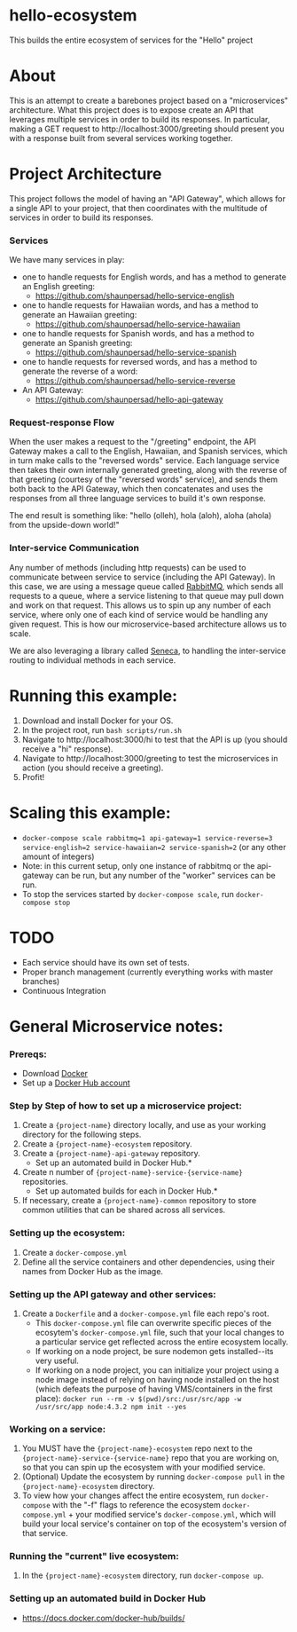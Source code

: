 # hello-ecosystem
This builds the entire ecosystem of services for the "Hello" project


# About
This is an attempt to create a barebones project based on a "microservices" architecture.
What this project does is to expose create an API that leverages multiple services in order to build its responses.
In particular, making a GET request to http://localhost:3000/greeting should present you with a response built from several services working together.


# Project Architecture
This project follows the model of having an "API Gateway", which allows for a single API to your project, that then coordinates with the multitude of services in order to build its responses.

### Services
We have many services in play:
- one to handle requests for English words, and has a method to generate an English greeting: 
    - https://github.com/shaunpersad/hello-service-english
- one to handle requests for Hawaiian words, and has a method to generate an Hawaiian greeting:
    - https://github.com/shaunpersad/hello-service-hawaiian
- one to handle requests for Spanish words, and has a method to generate an Spanish greeting: 
    - https://github.com/shaunpersad/hello-service-spanish
- one to handle requests for reversed words, and has a method to generate the reverse of a word: 
    - https://github.com/shaunpersad/hello-service-reverse
- An API Gateway: 
    - https://github.com/shaunpersad/hello-api-gateway

### Request-response Flow
When the user makes a request to the "/greeting" endpoint, the API Gateway makes a call to the English, Hawaiian, and Spanish
services, which in turn make calls to the "reversed words" service. Each language service then takes their own internally generated greeting,
along with the reverse of that greeting (courtesy of the "reversed words" service), and sends them both back to the API Gateway,
which then concatenates and uses the responses from all three language services to build it's own response.

The end result is something like: "hello (olleh), hola (aloh), aloha (ahola) from the upside-down world!"

### Inter-service Communication
Any number of methods (including http requests) can be used to communicate between service to service (including the API Gateway).
In this case, we are using a message queue called [RabbitMQ](https://www.rabbitmq.com/getstarted.html), which sends all requests to a queue, where a service listening to that queue may pull down
and work on that request.  This allows us to spin up any number of each service, where only one of each kind of service would be handling any given request.
This is how our microservice-based architecture allows us to scale.
 
We are also leveraging a library called [Seneca](http://senecajs.org/), to handling the inter-service routing to individual methods in each service.


# Running this example:
1. Download and install Docker for your OS.
2. In the project root, run `bash scripts/run.sh`
3. Navigate to http://localhost:3000/hi to test that the API is up (you should receive a "hi" response).
4. Navigate to http://localhost:3000/greeting to test the microservices in action (you should receive a greeting).
5. Profit!

# Scaling this example:
- `docker-compose scale rabbitmq=1 api-gateway=1 service-reverse=3 service-english=2 service-hawaiian=2 service-spanish=2` (or any other amount of integers)
- Note: in this current setup, only one instance of rabbitmq or the api-gateway can be run, but any number of the "worker" services can be run.
- To stop the services started by `docker-compose scale`, run `docker-compose stop`

# TODO
- Each service should have its own set of tests.
- Proper branch management (currently everything works with master branches)
- Continuous Integration

# General Microservice notes:

### Prereqs:
- Download [Docker](https://www.docker.com/products/overview)
- Set up a [Docker Hub account](https://hub.docker.com/)


### Step by Step of how to set up a microservice project:
1. Create a `{project-name}` directory locally, and use as your working directory for the following steps.
2. Create a `{project-name}-ecosystem` repository.
3. Create a `{project-name}-api-gateway` repository.
	- Set up an automated build in Docker Hub.*
4. Create n number of `{project-name}-service-{service-name}` repositories.
	- Set up automated builds for each in Docker Hub.*
5. If necessary, create a `{project-name}-common` repository to store common utilities that can be shared across all services.

### Setting up the ecosystem:
1. Create a `docker-compose.yml`
2. Define all the service containers and other dependencies, using their names from Docker Hub as the image.

### Setting up the API gateway and other services:
1. Create a `Dockerfile` and a `docker-compose.yml` file each repo's root.
    - This `docker-compose.yml` file can overwrite specific pieces of the ecosytem's `docker-compose.yml` file, such that your local changes to a particular service get reflected across the entire ecosystem locally.
	- If working on a node project, be sure nodemon gets installed--its very useful.
	- If working on a node project, you can initialize your project using a node image instead of relying on having node installed on the host (which defeats the purpose of having VMS/containers in the first place): `docker run --rm -v $(pwd)/src:/usr/src/app -w /usr/src/app node:4.3.2 npm init --yes`

### Working on a service:
1. You MUST have the `{project-name}-ecosystem` repo next to the `{project-name}-service-{service-name}` repo that you are working on, so that you can spin up the ecosystem with your modified service.
2. (Optional) Update the ecosystem by running `docker-compose pull` in the `{project-name}-ecosystem` directory.
3. To view how your changes affect the entire ecosystem, run `docker-compose` with the "-f" flags to reference the ecosystem `docker-compose.yml` + your modified service's `docker-compose.yml`, which will build your local service's container on top of the ecosystem's version of that service.

### Running the "current" live ecosystem:
1. In the `{project-name}-ecosystem` directory, run `docker-compose up`.

### Setting up an automated build in Docker Hub
- https://docs.docker.com/docker-hub/builds/
